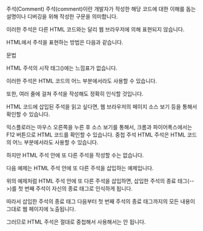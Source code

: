 주석(Comment)
주석(comment)이란 개발자가 작성한 해당 코드에 대한 이해를 돕는 설명이나 디버깅을 위해 작성한 구문을 의미합니다.

이러한 주석은 다른 HTML 코드와는 달리 웹 브라우저에 의해 표현되지 않습니다.

 

HTML에서 주석을 표현하는 방법은 다음과 같습니다.

문법
<!-- 주석내용 -->



HTML 주석의 시작 태그(<!--)에는 느낌표(!)가 있지만 종료 태그(-->)에는 느낌표가 없습니다.

이러한 주석은 HTML 코드의 어느 부분에서라도 사용할 수 있습니다.

또한, 여러 줄에 걸쳐 주석을 작성해도 정확히 인식할 것입니다.

HTML 코드에 삽입된 주석을 읽고 싶다면, 웹 브라우저의 페이지 소스 보기 등을 통해서 확인할 수 있습니다.



익스플로러는 마우스 오른쪽을 누른 후 소스 보기를 통해서, 크롬과 파이어폭스에서는 F12 버튼으로 HTML 코드를 확인할 수 있습니다.
중첩 주석
HTML 주석은 HTML 코드의 어느 부분에서라도 사용할 수 있습니다.

하지만 HTML 주석 안에 또 다른 주석을 작성할 수는 없습니다.



다음 예제는 HTML 주석 안에 또 다른 주석을 삽입하는 예제입니다.


위의 예제처럼 HTML 주석 안에 또 다른 주석을 삽입하면, 삽입한 주석의 종료 태그(-->)를 첫 번째 주석이 자신의 종료 태그로 인식하게 됩니다.

따라서 삽입한 주석의 종료 태그 다음부터 첫 번째 주석의 종료 태그까지의 모든 내용이 그대로 웹 페이지에 노출됩니다.



그러므로 HTML 주석은 절대로 중첩해서 사용해서는 안 됩니다.